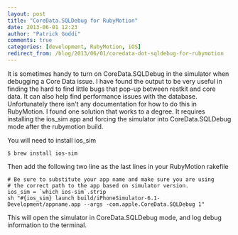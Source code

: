 ```yaml
---
layout: post
title: "CoreData.SQLDebug for RubyMotion"
date: 2013-06-01 12:23
author: "Patrick Goddi"
comments: true
categories: [development, RubyMotion, iOS]
redirect_from: /blog/2013/06/01/coredata-dot-sqldebug-for-rubymotion
---
```

It is sometimes handy to turn on CoreData.SQLDebug in the simulator when debugging a Core Data issue. I have found the output to be very useful in finding the hard to find little bugs that pop-up between restkit and core data. It can also help find performance issues with the database.  Unfortunately there isn't any documentation for how to do this in RubyMotion. I found one solution that works to a degree. It requires installing the ios_sim app and forcing the simulator into CoreData.SQLDebug mode after the rubymotion build.

You will need to install ios_sim

    $ brew install ios-sim

Then add the following two line as the last lines in your RubyMotion rakefile

    # Be sure to substitute your app name and make sure you are using
    # the correct path to the app based on simulator version.
    ios_sim = `which ios-sim`.strip
    sh "#{ios_sim} launch build/iPhoneSimulator-6.1-Development/appname.app --args -com.apple.CoreData.SQLDebug 1"

This will open the simulator in CoreData.SQLDebug mode, and log debug information to the terminal.